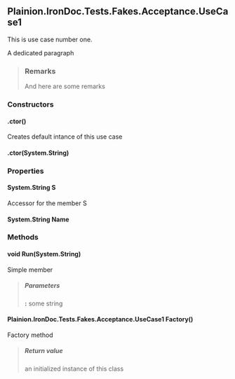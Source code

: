 ﻿
## Plainion.IronDoc.Tests.Fakes.Acceptance.UseCase1
This is use case number one. 

A dedicated paragraph

> ### Remarks
> And here are some remarks

### Constructors

#### .ctor()
Creates default intance of this use case

#### .ctor(System.String)


### Properties

#### System.String S
Accessor for the member S

#### System.String Name


### Methods

#### void Run(System.String)
Simple member

> ##### Parameters
> **:**  some string

#### Plainion.IronDoc.Tests.Fakes.Acceptance.UseCase1 Factory()
Factory method

> ##### Return value
> an initialized instance of this class
